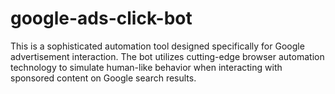 # google-ads-click-bot
This is a sophisticated automation tool designed specifically for Google advertisement interaction. The bot utilizes cutting-edge browser automation technology to simulate human-like behavior when interacting with sponsored content on Google search results.
